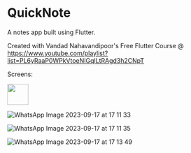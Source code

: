 # QuickNote

A notes app built using Flutter.

Created with Vandad Nahavandipoor's Free Flutter Course @ https://www.youtube.com/playlist?list=PL6yRaaP0WPkVtoeNIGqILtRAgd3h2CNpT

Screens:

<img src="https://github.com/Butkii/Flutter-QuickNote/assets/72260135/fd951042-2c0a-48b1-b5cd-20ca6d1fd8aa" width="48">


![WhatsApp Image 2023-09-17 at 17 11 33](https://github.com/Butkii/Flutter-QuickNote/assets/72260135/14f2da84-6c0f-4066-be22-a4b39db0cc2e)

![WhatsApp Image 2023-09-17 at 17 11 35](https://github.com/Butkii/Flutter-QuickNote/assets/72260135/ac4e9420-465e-4683-9319-e75cba785c72)

![WhatsApp Image 2023-09-17 at 17 13 49](https://github.com/Butkii/Flutter-QuickNote/assets/72260135/bd496e29-1a88-45a9-984e-a042f2fddfdd)
